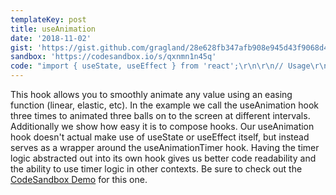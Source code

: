```yaml
---
templateKey: post
title: useAnimation
date: '2018-11-02'
gist: 'https://gist.github.com/gragland/28e628fb347afb908e945d43f9068d45'
sandbox: 'https://codesandbox.io/s/qxnmn1n45q'
code: "import { useState, useEffect } from 'react';\r\n\r\n// Usage\r\nfunction App() {\r\n  // Call hook multiple times to get animated values with different start delays\r\n  const animation1 = useAnimation('elastic', 600, 0);\r\n  const animation2 = useAnimation('elastic', 600, 150);\r\n  const animation3 = useAnimation('elastic', 600, 300);\r\n\r\n  return (\r\n    <div style={{ display: 'flex', justifyContent: 'center' }}>\r\n      <Ball\r\n        innerStyle={{\r\n          marginTop: animation1 * 200 - 100\r\n        }}\r\n      />\r\n\r\n      <Ball\r\n        innerStyle={{\r\n          marginTop: animation2 * 200 - 100\r\n        }}\r\n      />\r\n\r\n      <Ball\r\n        innerStyle={{\r\n          marginTop: animation3 * 200 - 100\r\n        }}\r\n      />\r\n    </div>\r\n  );\r\n}\r\n\r\nconst Ball = ({ innerStyle }) => (\r\n  <div\r\n    style={{\r\n      width: 100,\r\n      height: 100,\r\n      marginRight: '40px',\r\n      borderRadius: '50px',\r\n      backgroundColor: '#4dd5fa',\r\n      ...innerStyle\r\n    }}\r\n  />\r\n);\r\n\r\n// Hook\r\nfunction useAnimation(easingName = 'linear', duration = 500, delay = 0) {\r\n  // The useAnimationTimer hook calls useState every animation frame ...\r\n  // ... giving us elapsed time and causing a rerender as frequently ...\r\n  // ... as possible for a smooth animation.\r\n  const elapsed = useAnimationTimer(duration, delay);\r\n  // Amount of specified duration elapsed on a scale from 0 - 1\r\n  const n = Math.min(1, elapsed / duration);\r\n  // Return altered value based on our specified easing function\r\n  return easing[easingName](n);\r\n}\r\n\r\n// Some easing functions copied from:\r\n// https://github.com/streamich/ts-easing/blob/master/src/index.ts\r\n// Hardcode here or pull in a dependency\r\nconst easing = {\r\n  linear: n => n,\r\n  elastic: n =>\r\n    n * (33 * n * n * n * n - 106 * n * n * n + 126 * n * n - 67 * n + 15),\r\n  inExpo: n => Math.pow(2, 10 * (n - 1))\r\n};\r\n\r\nfunction useAnimationTimer(duration = 1000, delay = 0) {\r\n  const [elapsed, setTime] = useState(0);\r\n\r\n  useEffect(\r\n    () => {\r\n      let animationFrame, timerStop, start;\r\n\r\n      // Function to be executed on each animation frame\r\n      function onFrame() {\r\n        setTime(Date.now() - start);\r\n        loop();\r\n      }\r\n\r\n      // Call onFrame() on next animation frame\r\n      function loop() {\r\n        animationFrame = requestAnimationFrame(onFrame);\r\n      }\r\n\r\n      function onStart() {\r\n        // Set a timeout to stop things when duration time elapses\r\n        timerStop = setTimeout(() => {\r\n          cancelAnimationFrame(animationFrame);\r\n          setTime(Date.now() - start);\r\n        }, duration);\r\n\r\n        // Start the loop\r\n        start = Date.now();\r\n        loop();\r\n      }\r\n\r\n      // Start after specified delay (defaults to 0)\r\n      const timerDelay = setTimeout(onStart, delay);\r\n\r\n      // Clean things up\r\n      return () => {\r\n        clearTimeout(timerStop);\r\n        clearTimeout(timerDelay);\r\n        cancelAnimationFrame(animationFrame);\r\n      };\r\n    },\r\n    [duration, delay] // Only re-run effect if duration or delay changes\r\n  );\r\n\r\n  return elapsed;\r\n}\r\n"
---
```


This hook allows you to smoothly animate any value using an easing function (linear, elastic, etc). In the example we call the useAnimation hook three times to animated three balls on to the screen at different intervals. Additionally we show how easy it is to compose hooks. Our useAnimation hook doesn't actual make use of useState or useEffect itself, but instead serves as a wrapper around the useAnimationTimer hook. Having the timer logic abstracted out into its own hook gives us better code readability and the ability to use timer logic in other contexts. Be sure to check out the [CodeSandbox Demo](https://codesandbox.io/s/qxnmn1n45q) for this one.

